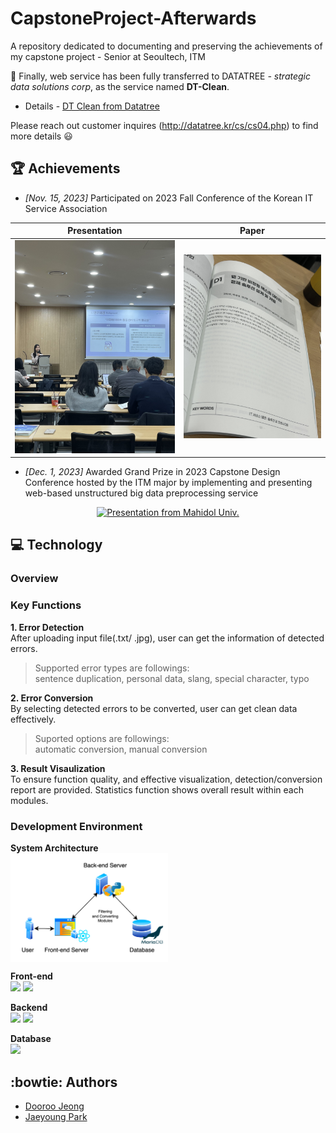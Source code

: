 # CapstoneProject-Afterwards
A repository dedicated to documenting and preserving the achievements of my capstone project - Senior at Seoultech, ITM

:tada: Finally,
web service has been fully transferred to DATATREE _- strategic data solutions corp_, as the service named **DT-Clean**.  
- Details - [DT Clean from Datatree](http://datatree.kr/product/)

  
Please reach out customer inquires (http://datatree.kr/cs/cs04.php) to find more details :smiley:
  
## :trophy: Achievements

- _[Nov. 15, 2023]_ Participated on 2023 Fall Conference of the Korean IT Service Association

<div align=center>

| Presentation | Paper |
|---|---|
| ![Presentation](./images/15Nov_presentation.jpeg) | ![Thesis](./images/15Nov_thesis.jpeg) |
</div>
  
- _[Dec. 1, 2023]_ Awarded Grand Prize in 2023 Capstone Design Conference hosted by the ITM major by implementing and presenting web-based unstructured big data preprocessing service  

<div align=center> 

[![Presentation from Mahidol Univ.](http://img.youtube.com/vi/Z4qle-THivc/0.jpg)](https://youtu.be/Z4qle-THivc?si=Nz-MazOzKDzitkEn)
</div>

## :computer: Technology
### Overview
  
### Key Functions
**1. Error Detection**  
    After uploading input file(.txt/ .jpg), user can get the information of detected errors.
> Supported error types are followings:  
    sentence duplication, personal data, slang, special character, typo

**2. Error Conversion**  
    By selecting detected errors to be converted, user can get clean data effectively. 
> Suported options are followings:  
    automatic conversion, manual conversion

**3. Result Visaulization**  
    To ensure function quality, and effective visualization, detection/conversion report are provided.
    Statistics function shows overall result within each modules.

  
### Development Environment

**System Architecture**  
<img src="./images/System%20Architecture.png" width="50%" height="50%" align="center"/>

**Front-end**  
<img src="https://img.shields.io/badge/npm-FFFFFF?style=flat-square&logo=npm&logoColor=CC3534"/>
<img src="https://img.shields.io/badge/React-262626?style=flat-square&logo=React&logoColor=07C4D9"/>

**Backend**  
<img src="https://img.shields.io/badge/Python-FFFFFF?style=flat-square&logo=python&logoColor=blue">
<img src="https://img.shields.io/badge/Flask-C9EEFF?style=flat-square&logo=flask&logoColor=07C4D9">

**Database**  
<img src="https://img.shields.io/badge/Mariadb-003545?style=flat-square&logo=mariadb&logoColor=white">

## :bowtie: Authors
- [Dooroo Jeong](https://github.com/doorooful)
- [Jaeyoung Park](https://github.com/yoouung)
